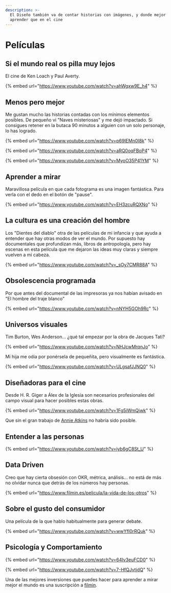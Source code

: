 ```yaml
---
description: >-
  El Diseño también va de contar historias con imágenes, y donde mejor para
  aprender que en el cine
---
```


# Películas

## Si el mundo real os pilla muy lejos

El cine de Ken Loach y Paul Averty.

{% embed url="https://www.youtube.com/watch?v=ahWgxw9E_h4" %}

## Menos pero mejor

Me gustan mucho las historias contadas con los mínimos elementos posibles. De pequeño vi "Naves misteriosas" y me dejó impactado. Si consigues retener en la butaca 90 minutos a alguien con un solo personaje, lo has logrado.

{% embed url="https://www.youtube.com/watch?v=p69lEMn0I8k" %}

{% embed url="https://www.youtube.com/watch?v=aRQ0oqFBoP4" %}

{% embed url="https://www.youtube.com/watch?v=MyoO35P41YM" %}

## Aprender a mirar

Maravillosa película en que cada fotograma es una imagen fantástica. Para verla con el dedo en el botón de "pause".

{% embed url="https://www.youtube.com/watch?v=EH3zcuRQXNo" %}

## La cultura es una creación del hombre

Los "Dientes del diablo" otra de las películas de mi infancia y que ayuda a entender que hay otras modos de ver el mundo. Por supuesto hay documentales que profundizan más, libros de antropología, pero hay escenas en esta película que me dejaron las ideas muy claras y siempre vuelven a mi cabeza.

{% embed url="https://www.youtube.com/watch?v=_sOy7CMR88A" %}

## Obsolescencia programada

Por que antes del documental de las impresoras ya nos habían avisado en "El hombre del traje blanco"

{% embed url="https://www.youtube.com/watch?v=nNYH5GOh9Rc" %}

## Universos visuales

Tim Burton, Wes Anderson… ¿qué tal empezar por la obra de Jacques Tati?

{% embed url="https://www.youtube.com/watch?v=NHJcwMrqnJo" %}

Mi hija me odia por ponérsela de pequeñita, pero visualmente es fantástica.

{% embed url="https://www.youtube.com/watch?v=ULgsafJJNQ0" %}



## Diseñadoras para el cine

Desde H. R. Giger a Álex de la Iglesia son necesarios profesionales del campo visual para hacer posibles estas obras.

{% embed url="https://www.youtube.com/watch?v=1Fg5iWmQjwk" %}

Que sin el gran trabajo de [Annie Atkins](https://www.annieatkins.com/) no habría sido posible.

## Entender a las personas

{% embed url="https://www.youtube.com/watch?v=iyb6gC8St_U" %}

## Data Driven

Creo que hay cierta obsesión con OKR, métrica, análisis… no está de más no olvidar nunca que detrás de los números hay personas.

{% embed url="https://www.filmin.es/pelicula/la-vida-de-los-otros" %}

## Sobre el gusto del consumidor

Una película de la que hablo habitualmente para generar debate.

{% embed url="https://www.youtube.com/watch?v=wwYfI0rRQuk" %}

## Psicología y Comportamiento

{% embed url="https://www.youtube.com/watch?v=64Iv3euFCD0" %}

{% embed url="https://www.youtube.com/watch?v=7-HfQJvtjdQ" %}



Una de las mejores inversiones que puedes hacer para aprender a mirar mejor el mundo es una suscripción a [filmin](https://www.filmin.es/).







